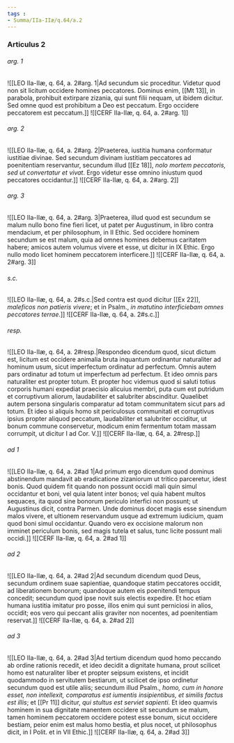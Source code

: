 ```yaml
---
tags : 
- Summa/IIa-IIæ/q.64/a.2
---
```


### Articulus 2

###### arg. 1
![[LEO IIa-IIæ, q. 64, a. 2#arg. 1|Ad secundum sic proceditur. Videtur quod non sit licitum occidere homines peccatores. Dominus enim, [[Mt 13]], in parabola, prohibuit extirpare zizania, qui sunt filii nequam, ut ibidem dicitur. Sed omne quod est prohibitum a Deo est peccatum. Ergo occidere peccatorem est peccatum.]]
![[CERF IIa-IIæ, q. 64, a. 2#arg. 1]]

###### arg. 2
![[LEO IIa-IIæ, q. 64, a. 2#arg. 2|Praeterea, iustitia humana conformatur iustitiae divinae. Sed secundum divinam iustitiam peccatores ad poenitentiam reservantur, secundum illud [[Ez 18]], *nolo mortem peccatoris, sed ut convertatur et vivat*. Ergo videtur esse omnino iniustum quod peccatores occidantur.]]
![[CERF IIa-IIæ, q. 64, a. 2#arg. 2]]

###### arg. 3
![[LEO IIa-IIæ, q. 64, a. 2#arg. 3|Praeterea, illud quod est secundum se malum nullo bono fine fieri licet, ut patet per Augustinum, in libro contra mendacium, et per philosophum, in II Ethic. Sed occidere hominem secundum se est malum, quia ad omnes homines debemus caritatem habere; amicos autem volumus vivere et esse, ut dicitur in IX Ethic. Ergo nullo modo licet hominem peccatorem interficere.]]
![[CERF IIa-IIæ, q. 64, a. 2#arg. 3]]

###### s.c.
![[LEO IIa-IIæ, q. 64, a. 2#s.c.|Sed contra est quod dicitur [[Ex 22]], *maleficos non patieris vivere*; et in Psalm., *in matutino interficiebam omnes peccatores terrae*.]]
![[CERF IIa-IIæ, q. 64, a. 2#s.c.]]

###### resp.
![[LEO IIa-IIæ, q. 64, a. 2#resp.|Respondeo dicendum quod, sicut dictum est, licitum est occidere animalia bruta inquantum ordinantur naturaliter ad hominum usum, sicut imperfectum ordinatur ad perfectum. Omnis autem pars ordinatur ad totum ut imperfectum ad perfectum. Et ideo omnis pars naturaliter est propter totum. Et propter hoc videmus quod si saluti totius corporis humani expediat praecisio alicuius membri, puta cum est putridum et corruptivum aliorum, laudabiliter et salubriter abscinditur. Quaelibet autem persona singularis comparatur ad totam communitatem sicut pars ad totum. Et ideo si aliquis homo sit periculosus communitati et corruptivus ipsius propter aliquod peccatum, laudabiliter et salubriter occiditur, ut bonum commune conservetur, modicum enim fermentum totam massam corrumpit, ut dicitur I ad Cor. V.]]
![[CERF IIa-IIæ, q. 64, a. 2#resp.]]

###### ad 1
![[LEO IIa-IIæ, q. 64, a. 2#ad 1|Ad primum ergo dicendum quod dominus abstinendum mandavit ab eradicatione zizaniorum ut tritico parceretur, idest bonis. Quod quidem fit quando non possunt occidi mali quin simul occidantur et boni, vel quia latent inter bonos; vel quia habent multos sequaces, ita quod sine bonorum periculo interfici non possunt; ut Augustinus dicit, contra Parmen. Unde dominus docet magis esse sinendum malos vivere, et ultionem reservandum usque ad extremum iudicium, quam quod boni simul occidantur. Quando vero ex occisione malorum non imminet periculum bonis, sed magis tutela et salus, tunc licite possunt mali occidi.]]
![[CERF IIa-IIæ, q. 64, a. 2#ad 1]]

###### ad 2
![[LEO IIa-IIæ, q. 64, a. 2#ad 2|Ad secundum dicendum quod Deus, secundum ordinem suae sapientiae, quandoque statim peccatores occidit, ad liberationem bonorum; quandoque autem eis poenitendi tempus concedit; secundum quod ipse novit suis electis expedire. Et hoc etiam humana iustitia imitatur pro posse, illos enim qui sunt perniciosi in alios, occidit; eos vero qui peccant aliis graviter non nocentes, ad poenitentiam reservat.]]
![[CERF IIa-IIæ, q. 64, a. 2#ad 2]]

###### ad 3
![[LEO IIa-IIæ, q. 64, a. 2#ad 3|Ad tertium dicendum quod homo peccando ab ordine rationis recedit, et ideo decidit a dignitate humana, prout scilicet homo est naturaliter liber et propter seipsum existens, et incidit quodammodo in servitutem bestiarum, ut scilicet de ipso ordinetur secundum quod est utile aliis; secundum illud Psalm., *homo, cum in honore esset, non intellexit, comparatus est iumentis insipientibus, et similis factus est illis*; et [[Pr 11]] dicitur, *qui stultus est serviet sapienti*. Et ideo quamvis hominem in sua dignitate manentem occidere sit secundum se malum, tamen hominem peccatorem occidere potest esse bonum, sicut occidere bestiam, peior enim est malus homo bestia, et plus nocet, ut philosophus dicit, in I Polit. et in VII Ethic.]]
![[CERF IIa-IIæ, q. 64, a. 2#ad 3]]

